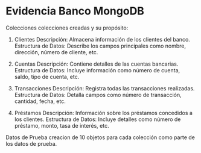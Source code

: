 <h1>Evidencia Banco MongoDB</h1>

Colecciones
 colecciones creadas y su propósito:

1. Clientes
Descripción: Almacena información de los clientes del banco.
Estructura de Datos: Describe los campos principales como nombre, dirección, número de cliente, etc.

3. Cuentas
Descripción: Contiene detalles de las cuentas bancarias.
Estructura de Datos: Incluye información como número de cuenta, saldo, tipo de cuenta, etc.

5. Transacciones
Descripción: Registra todas las transacciones realizadas.
Estructura de Datos: Detalla campos como número de transacción, cantidad, fecha, etc.

7. Préstamos
Descripción: Información sobre los préstamos concedidos a los clientes.
Estructura de Datos: Incluye detalles como número de préstamo, monto, tasa de interés, etc.

Datos de Prueba
creacion de 10 objetos para cada colección como parte de los datos de prueba. 
